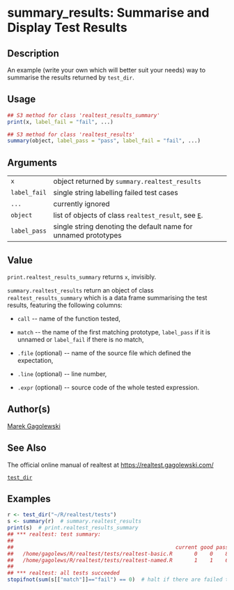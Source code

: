 # summary\_results: Summarise and Display Test Results

## Description

An example (write your own which will better suit your needs) way to summarise the results returned by `test_dir`.

## Usage

```r
## S3 method for class 'realtest_results_summary'
print(x, label_fail = "fail", ...)

## S3 method for class 'realtest_results'
summary(object, label_pass = "pass", label_fail = "fail", ...)
```

## Arguments

|              |                                                                                                     |
|--------------|-----------------------------------------------------------------------------------------------------|
| `x`          | object returned by `summary.realtest_results`                                                       |
| `label_fail` | single string labelling failed test cases                                                           |
| `...`        | currently ignored                                                                                   |
| `object`     | list of objects of class `realtest_result`, see [`E`](https://realtest.gagolewski.com/rapi/E.html). |
| `label_pass` | single string denoting the default name for unnamed prototypes                                      |

## Value

`print.realtest_results_summary` returns `x`, invisibly.

`summary.realtest_results` return an object of class `realtest_results_summary` which is a data frame summarising the test results, featuring the following columns:

-   `call` -- name of the function tested,

-   `match` -- the name of the first matching prototype, `label_pass` if it is unnamed or `label_fail` if there is no match,

-   `.file` (optional) -- name of the source file which defined the expectation,

-   `.line` (optional) -- line number,

-   `.expr` (optional) -- source code of the whole tested expression.

## Author(s)

[Marek Gagolewski](https://www.gagolewski.com/)

## See Also

The official online manual of <span class="pkg">realtest</span> at <https://realtest.gagolewski.com/>

[`test_dir`](https://realtest.gagolewski.com/rapi/test_dir.html)

## Examples




```r
r <- test_dir("~/R/realtest/tests")
s <- summary(r)  # summary.realtest_results
print(s)  # print.realtest_results_summary
## *** realtest: test summary:
##                                                   
##                                                    current good pass fail
##   /home/gagolews/R/realtest/tests/realtest-basic.R       0    0    8    0
##   /home/gagolews/R/realtest/tests/realtest-named.R       1    1    6    0
## 
## *** realtest: all tests succeeded
stopifnot(sum(s[["match"]]=="fail") == 0)  # halt if there are failed tests
```
